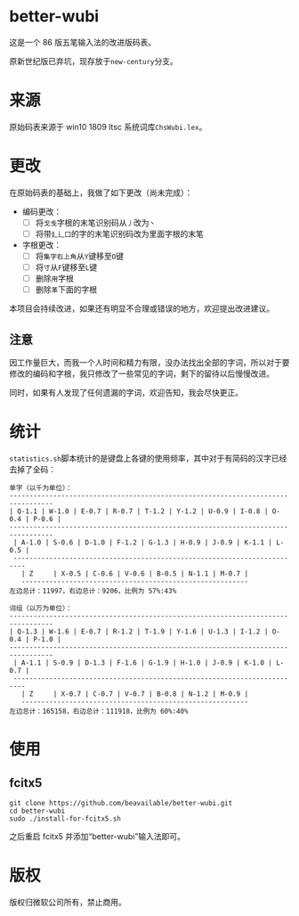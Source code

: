 # better-wubi
这是一个 86 版五笔输入法的改进版码表。

原新世纪版已弃坑，现存放于`new-century`分支。

# 来源
原始码表来源于 win10 1809 ltsc 系统词库`ChsWubi.lex`。

# 更改
在原始码表的基础上，我做了如下更改（尚未完成）：
- 编码更改：
    - [ ] 将`戈戋`字根的末笔识别码从`丿`改为`丶`
    - [ ] 将带`廴辶囗`的字的末笔识别码改为里面字根的末笔
- 字根更改：
    - [ ] 将`集字右上角`从`Y`键移至`O`键
    - [ ] 将`寸`从`F`键移至`L`键
    - [ ] 删除`用`字根
    - [ ] 删除`革`下面的字根

本项目会持续改进，如果还有明显不合理或错误的地方，欢迎提出改进建议。

## 注意
因工作量巨大，而我一个人时间和精力有限，没办法找出全部的字词，所以对于要修改的编码和字根，我只修改了一些常见的字词，剩下的留待以后慢慢改进。

同时，如果有人发现了任何遗漏的字词，欢迎告知，我会尽快更正。

# 统计
`statistics.sh`脚本统计的是键盘上各键的使用频率，其中对于有简码的汉字已经去掉了全码：
```
单字（以千为单位）：
---------------------------------------------------------------------------------
| Q-1.1 | W-1.0 | E-0.7 | R-0.7 | T-1.2 | Y-1.2 | U-0.9 | I-0.8 | O-0.4 | P-0.6 |
---------------------------------------------------------------------------------
 | A-1.0 | S-0.6 | D-1.0 | F-1.2 | G-1.3 | H-0.9 | J-0.9 | K-1.1 | L-0.5 |
 -------------------------------------------------------------------------
   | Z     | X-0.5 | C-0.6 | V-0.6 | B-0.5 | N-1.1 | M-0.7 |
   ---------------------------------------------------------
左边总计：11997，右边总计：9206，比例为 57%:43%

词组（以万为单位）：
---------------------------------------------------------------------------------
| Q-1.3 | W-1.6 | E-0.7 | R-1.2 | T-1.9 | Y-1.6 | U-1.3 | I-1.2 | O-0.4 | P-1.0 |
---------------------------------------------------------------------------------
 | A-1.1 | S-0.9 | D-1.3 | F-1.6 | G-1.9 | H-1.0 | J-0.9 | K-1.0 | L-0.7 |
 -------------------------------------------------------------------------
   | Z     | X-0.7 | C-0.7 | V-0.7 | B-0.8 | N-1.2 | M-0.9 |
   ---------------------------------------------------------
左边总计：165158，右边总计：111918，比例为 60%:40%
```

# 使用
## fcitx5
```shell
git clone https://github.com/beavailable/better-wubi.git
cd better-wubi
sudo ./install-for-fcitx5.sh
```
之后重启 fcitx5 并添加“better-wubi”输入法即可。

# 版权
版权归微软公司所有，禁止商用。
